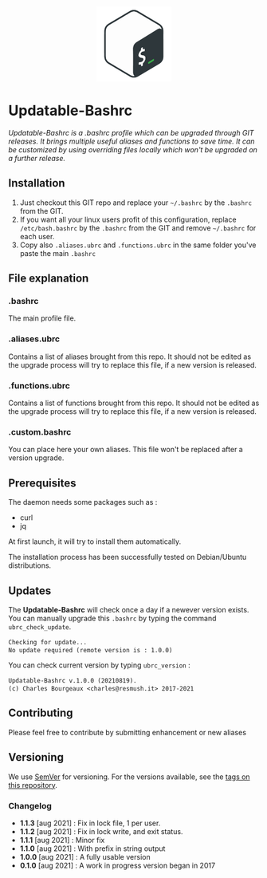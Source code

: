 <p align="center">
  <img width="150" height="150" src="https://raw.githubusercontent.com/charlyie/updatable-bashrc/main/icon.png">
</p>

# Updatable-Bashrc


*Updatable-Bashrc is a .bashrc profile which can be upgraded through GIT releases. It brings multiple useful aliases and functions to save time. It can be customized by using overriding files locally which won't be upgraded on a further release.*


## Installation

1. Just checkout this GIT repo and replace your `~/.bashrc` by the `.bashrc` from the GIT.
2. If you want all your linux users profit of this configuration, replace `/etc/bash.bashrc` by the `.bashrc` from the GIT and remove `~/.bashrc` for each user.
3. Copy also `.aliases.ubrc` and `.functions.ubrc` in the same folder you've paste the main `.bashrc` 

## File explanation

### .bashrc

The main profile file.

### .aliases.ubrc

Contains a list of aliases brought from this repo. It should not be edited as the upgrade process will try to replace this file, if a new version is released.

### .functions.ubrc

Contains a list of functions brought from this repo. It should not be edited as the upgrade process will try to replace this file, if a new version is released.

### .custom.bashrc

You can place here your own aliases. This file won't be replaced after a version upgrade.


## Prerequisites
The daemon needs some packages such as :
* curl
* jq

At first launch, it will try to install them automatically.

The installation process has been successfully tested on Debian/Ubuntu distributions.


## Updates

The **Updatable-Bashrc** will check once a day if a newever version exists. You can manually upgrade this `.bashrc` by typing the command `ubrc_check_update`.
```
Checking for update... 
No update required (remote version is : 1.0.0) 
```

You can check current version by typing `ubrc_version` :
```
Updatable-Bashrc v.1.0.0 (20210819). 
(c) Charles Bourgeaux <charles@resmush.it> 2017-2021
```

## Contributing

Please feel free to contribute by submitting enhancement or new aliases

## Versioning

We use [SemVer](http://semver.org/) for versioning. For the versions available, see the [tags on this repository](https://github.com/charlyie/updatable-bashrc/tags). 

### Changelog

* **1.1.3** [aug 2021] : Fix in lock file, 1 per user.
* **1.1.2** [aug 2021] : Fix in lock write, and exit status.
* **1.1.1** [aug 2021] : Minor fix
* **1.1.0** [aug 2021] : With prefix in string output
* **1.0.0** [aug 2021] : A fully usable version
* **0.1.0** [aug 2021] : A work in progress version began in 2017